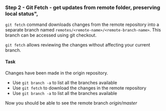 ### Step 2 - Git Fetch - get updates from remote folder, preserving local status",

`git fetch` command downloads changes from the remote repository into a separate branch named `remotes/<remote-name>/<remote-branch-name>`. This branch can be accessed using git checkout.

`git fetch` allows reviewing the changes without affecting your current branch.

#### Task

Changes have been made in the origin repository. 
- Use `git branch -a` to list all the branches available
- Use `git fetch` to download the changes in the remote repository
- Use `git branch -a` to list all the branches available

Now you should be able to see the remote branch *origin/master*